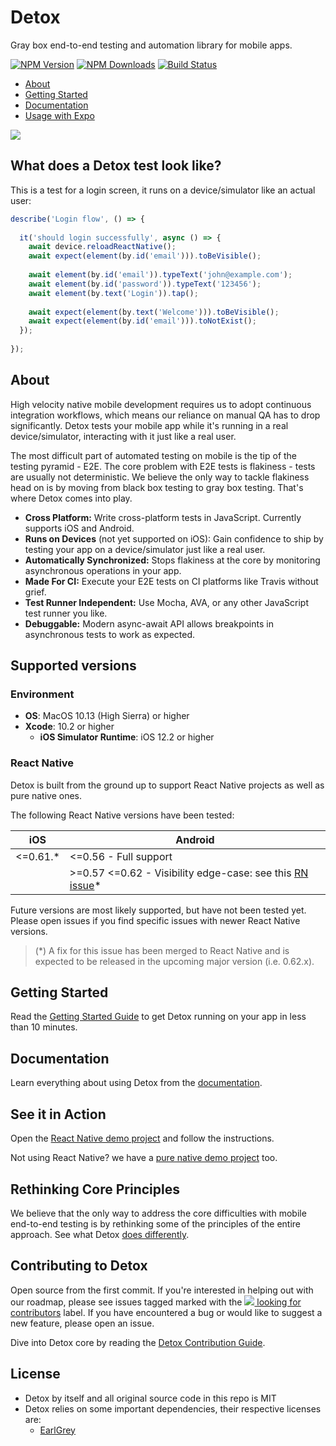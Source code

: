 # Detox

Gray box end-to-end testing and automation library for mobile apps.

[![NPM Version](https://img.shields.io/npm/v/detox.svg?style=flat)](https://www.npmjs.com/package/detox)
[![NPM Downloads](https://img.shields.io/npm/dm/detox.svg?style=flat)](https://www.npmjs.com/package/detox)
[![Build Status](https://img.shields.io/jenkins/s/http/jenkins-oss.wixpress.com:8080/job/multi-detox-master.svg)](https://jenkins-oss.wixpress.com/job/multi-detox-master/)

- [About](#about)
- [Getting Started](/docs/Introduction.GettingStarted.md)
- [Documentation](/docs/README.md)
- [Usage with Expo](/docs/Guide.Expo.md)

<img src="http://i.imgur.com/eoaDEYp.gif">

## What does a Detox test look like?

This is a test for a login screen, it runs on a device/simulator like an actual user:

```js
describe('Login flow', () => {
    
  it('should login successfully', async () => {
    await device.reloadReactNative();
    await expect(element(by.id('email'))).toBeVisible();
      
    await element(by.id('email')).typeText('john@example.com');
    await element(by.id('password')).typeText('123456');
    await element(by.text('Login')).tap();
      
    await expect(element(by.text('Welcome'))).toBeVisible();
    await expect(element(by.id('email'))).toNotExist();
  });
  
});
```

## About

High velocity native mobile development requires us to adopt continuous integration workflows, which means our reliance on manual QA has to drop significantly. Detox tests your mobile app while it's running in a real device/simulator, interacting with it just like a real user.

The most difficult part of automated testing on mobile is the tip of the testing pyramid - E2E. The core problem with E2E tests is flakiness - tests are usually not deterministic. We believe the only way to tackle flakiness head on is by moving from black box testing to gray box testing. That's where Detox comes into play.

* **Cross Platform:** Write cross-platform tests in JavaScript. Currently supports iOS and Android.
* **Runs on Devices** (not yet supported on iOS): Gain confidence to ship by testing your app on a device/simulator just like a real user.
* **Automatically Synchronized:** Stops flakiness at the core by monitoring asynchronous operations in your app.
* **Made For CI:** Execute your E2E tests on CI platforms like Travis without grief. 
* **Test Runner Independent:** Use Mocha, AVA, or any other JavaScript test runner you like.
* **Debuggable:** Modern async-await API allows breakpoints in asynchronous tests to work as expected.

## Supported versions

### Environment

* **OS**: MacOS 10.13 (High Sierra) or higher
* **Xcode**: 10.2 or higher
  * **iOS Simulator Runtime**: iOS 12.2 or higher

### React Native

Detox is built from the ground up to support React Native projects as well as pure native ones.

The following React Native versions have been tested:

| iOS    | Android                                                      |
| ------ | ------------------------------------------------------------ |
| <=0.61.* | <=0.56 - Full support                                        |
|        | >=0.57 <=0.62 - Visibility edge-case: see this [RN issue](https://github.com/facebook/react-native/issues/23870)* |

Future versions are most likely supported, but have not been tested yet. Please open issues if you find specific issues with newer React Native versions.

> (*) A fix for this issue has been merged to React Native and is expected to be released in the upcoming major version (i.e. 0.62.x).

## Getting Started

Read the [Getting Started Guide](/docs/Introduction.GettingStarted.md) to get Detox running on your app in less than 10 minutes.

## Documentation

Learn everything about using Detox from the [documentation](/docs/README.md).

## See it in Action

Open the [React Native demo project](/examples/demo-react-native) and follow the instructions.

Not using React Native? we have a [pure native demo project](/examples/demo-native-ios) too.

## Rethinking Core Principles

We believe that the only way to address the core difficulties with mobile end-to-end testing is by rethinking some of the  principles of the entire approach. See what Detox [does differently](/docs/More.DesignPrinciples.md).

## Contributing to Detox

Open source from the first commit. If you're interested in helping out with our roadmap, please see issues tagged marked with the [![ ](https://placehold.it/15/c4532d/000000?text=+) looking for contributors](https://github.com/wix/detox/labels/user%3A%20looking%20for%20contributors) label. If you have encountered a bug or would like to suggest a new feature, please open an issue.

Dive into Detox core by reading the [Detox Contribution Guide](/docs/Guide.Contributing.md).

## License

* Detox by itself and all original source code in this repo is MIT
* Detox relies on some important dependencies, their respective licenses are:
  * [EarlGrey](https://github.com/google/EarlGrey/blob/master/LICENSE)
